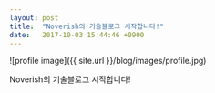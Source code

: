 ```yaml
---
layout: post
title:  "Noverish의 기술블로그 시작합니다!"
date:   2017-10-03 15:44:46 +0900
---
```


![profile image]({{ site.url }}/blog/images/profile.jpg)

Noverish의 기술블로그 시작합니다!
